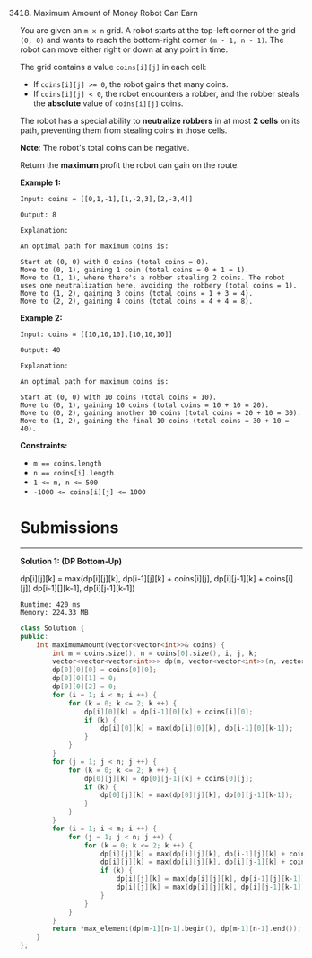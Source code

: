 3418. Maximum Amount of Money Robot Can Earn

You are given an `m x n` grid. A robot starts at the top-left corner of the grid `(0, 0)` and wants to reach the bottom-right corner `(m - 1, n - 1)`. The robot can move either right or down at any point in time.

The grid contains a value `coins[i][j]` in each cell:

* If `coins[i][j] >= 0`, the robot gains that many coins.
* If `coins[i][j] < 0`, the robot encounters a robber, and the robber steals the **absolute** value of `coins[i][j]` coins.

The robot has a special ability to **neutralize robbers** in at most **2 cells** on its path, preventing them from stealing coins in those cells.

**Note**: The robot's total coins can be negative.

Return the **maximum** profit the robot can gain on the route.

 

**Example 1:**
```
Input: coins = [[0,1,-1],[1,-2,3],[2,-3,4]]

Output: 8

Explanation:

An optimal path for maximum coins is:

Start at (0, 0) with 0 coins (total coins = 0).
Move to (0, 1), gaining 1 coin (total coins = 0 + 1 = 1).
Move to (1, 1), where there's a robber stealing 2 coins. The robot uses one neutralization here, avoiding the robbery (total coins = 1).
Move to (1, 2), gaining 3 coins (total coins = 1 + 3 = 4).
Move to (2, 2), gaining 4 coins (total coins = 4 + 4 = 8).
```

**Example 2:**
```
Input: coins = [[10,10,10],[10,10,10]]

Output: 40

Explanation:

An optimal path for maximum coins is:

Start at (0, 0) with 10 coins (total coins = 10).
Move to (0, 1), gaining 10 coins (total coins = 10 + 10 = 20).
Move to (0, 2), gaining another 10 coins (total coins = 20 + 10 = 30).
Move to (1, 2), gaining the final 10 coins (total coins = 30 + 10 = 40).
```

**Constraints:**

* `m == coins.length`
* `n == coins[i].length`
* `1 <= m, n <= 500`
* `-1000 <= coins[i][j] <= 1000`

# Submissions
---
**Solution 1: (DP Bottom-Up)**

dp[i][j][k] = max(dp[i][j][k], 
                dp[i-1][j][k] + coins[i][j], 
                dp[i][j-1][k] + coins[i][j])
                dp[i-1][][k-1],
                dp[i][j-1][k-1])

```
Runtime: 420 ms
Memory: 224.33 MB
```
```c++
class Solution {
public:
    int maximumAmount(vector<vector<int>>& coins) {
        int m = coins.size(), n = coins[0].size(), i, j, k;
        vector<vector<vector<int>>> dp(m, vector<vector<int>>(n, vector<int>(3, INT_MIN)));
        dp[0][0][0] = coins[0][0];
        dp[0][0][1] = 0;
        dp[0][0][2] = 0;
        for (i = 1; i < m; i ++) {
            for (k = 0; k <= 2; k ++) {
                dp[i][0][k] = dp[i-1][0][k] + coins[i][0];
                if (k) {
                    dp[i][0][k] = max(dp[i][0][k], dp[i-1][0][k-1]);
                }
            }
        }
        for (j = 1; j < n; j ++) {
            for (k = 0; k <= 2; k ++) {
                dp[0][j][k] = dp[0][j-1][k] + coins[0][j];
                if (k) {
                    dp[0][j][k] = max(dp[0][j][k], dp[0][j-1][k-1]);
                }
            }
        }
        for (i = 1; i < m; i ++) {
            for (j = 1; j < n; j ++) {
                for (k = 0; k <= 2; k ++) {
                    dp[i][j][k] = max(dp[i][j][k], dp[i-1][j][k] + coins[i][j]);
                    dp[i][j][k] = max(dp[i][j][k], dp[i][j-1][k] + coins[i][j]);
                    if (k) {
                        dp[i][j][k] = max(dp[i][j][k], dp[i-1][j][k-1]);
                        dp[i][j][k] = max(dp[i][j][k], dp[i][j-1][k-1]);
                    }
                }
            }
        }
        return *max_element(dp[m-1][n-1].begin(), dp[m-1][n-1].end());
    }
};
```
